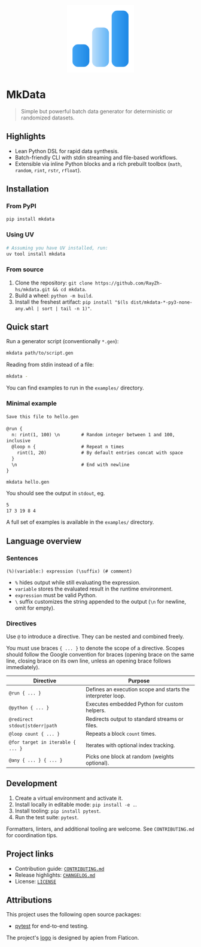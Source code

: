 <div align="center">
  <img src="./public/logo.png" alt="mkdata-logo" width="180">
</div>

# MkData

> Simple but powerful batch data generator for deterministic or randomized datasets.

## Highlights

- Lean Python DSL for rapid data synthesis.
- Batch-friendly CLI with stdin streaming and file-based workflows.
- Extensible via inline Python blocks and a rich prebuilt toolbox (`math`, `random`, `rint`, `rstr`, `rfloat`).

## Installation

### From PyPI

```bash
pip install mkdata
```

### Using UV

```bash
# Assuming you have UV installed, run:
uv tool install mkdata
```

### From source

1. Clone the repository: `git clone https://github.com/RayZh-hs/mkdata.git && cd mkdata`.
2. Build a wheel: `python -m build`.
3. Install the freshest artifact: `pip install "$(ls dist/mkdata-*-py3-none-any.whl | sort | tail -n 1)"`.

## Quick start

Run a generator script (conventionally `*.gen`):

```bash
mkdata path/to/script.gen
```

Reading from stdin instead of a file:

```bash
mkdata -
```

You can find examples to run in the `examples/` directory.

### Minimal example

```
Save this file to hello.gen

@run {
  n: rint(1, 100) \n        # Random integer between 1 and 100, inclusive
  @loop n {                 # Repeat n times
    rint(1, 20)             # By default entries concat with space
  }
  \n                        # End with newline
}
```

```bash
mkdata hello.gen
```

You should see the output in `stdout`, eg.

```
5
17 3 19 8 4
```

A full set of examples is available in the `examples/` directory.

## Language overview

### Sentences

```
(%)(variable:) expression (\suffix) (# comment)
```

- `%` hides output while still evaluating the expression.
- `variable` stores the evaluated result in the runtime environment.
- `expression` must be valid Python.
- `\` suffix customizes the string appended to the output (`\n` for newline, omit for empty).

### Directives

Use `@` to introduce a directive. They can be nested and combined freely.

You must use braces `{ ... }` to denote the scope of a directive. Scopes should follow the Google convention for braces (opening brace on the same line, closing brace on its own line, unless an opening brace follows immediately).

| Directive | Purpose |
| --- | --- |
| `@run { ... }` | Defines an execution scope and starts the interpreter loop. |
| `@python { ... }` | Executes embedded Python for custom helpers. |
| `@redirect stdout\|stderr\|path` | Redirects output to standard streams or files. |
| `@loop count { ... }` | Repeats a block `count` times. |
| `@for target in iterable { ... }` | Iterates with optional index tracking. |
| `@any { ... } { ... }` | Picks one block at random (weights optional). |

## Development

1. Create a virtual environment and activate it.
2. Install locally in editable mode: `pip install -e .`.
3. Install tooling: `pip install pytest`.
4. Run the test suite: `pytest`.

Formatters, linters, and additional tooling are welcome. See `CONTRIBUTING.md` for coordination tips.

## Project links

- Contribution guide: [`CONTRIBUTING.md`](./CONTRIBUTING.md)
- Release highlights: [`CHANGELOG.md`](./CHANGELOG.md)
- License: [`LICENSE`](./LICENSE)

## Attributions

This project uses the following open source packages:
- [pytest](https://pytest.org) for end-to-end testing.

The project's [logo](https://www.flaticon.com/free-icons/bar-chart) is designed by apien from Flaticon.